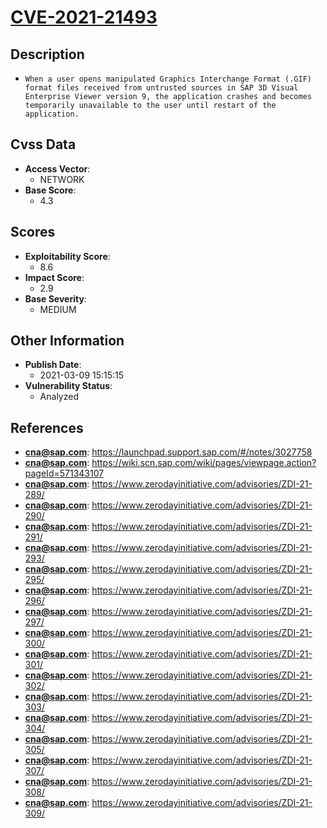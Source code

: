 
# [CVE-2021-21493](https://launchpad.support.sap.com/#/notes/3027758)

## Description

- `When a user opens manipulated Graphics Interchange Format (.GIF) format files received from untrusted sources in SAP 3D Visual Enterprise Viewer version 9, the application crashes and becomes temporarily unavailable to the user until restart of the application.`

## Cvss Data

- **Access Vector**:
  - NETWORK
- **Base Score**:
  - 4.3

## Scores

- **Exploitability Score**:
  - 8.6
- **Impact Score**:
  - 2.9
- **Base Severity**:
  - MEDIUM

## Other Information

- **Publish Date**:
  - 2021-03-09 15:15:15
- **Vulnerability Status**:
  - Analyzed

## References

- **cna@sap.com**: https://launchpad.support.sap.com/#/notes/3027758
- **cna@sap.com**: https://wiki.scn.sap.com/wiki/pages/viewpage.action?pageId=571343107
- **cna@sap.com**: https://www.zerodayinitiative.com/advisories/ZDI-21-289/
- **cna@sap.com**: https://www.zerodayinitiative.com/advisories/ZDI-21-290/
- **cna@sap.com**: https://www.zerodayinitiative.com/advisories/ZDI-21-291/
- **cna@sap.com**: https://www.zerodayinitiative.com/advisories/ZDI-21-293/
- **cna@sap.com**: https://www.zerodayinitiative.com/advisories/ZDI-21-295/
- **cna@sap.com**: https://www.zerodayinitiative.com/advisories/ZDI-21-296/
- **cna@sap.com**: https://www.zerodayinitiative.com/advisories/ZDI-21-297/
- **cna@sap.com**: https://www.zerodayinitiative.com/advisories/ZDI-21-300/
- **cna@sap.com**: https://www.zerodayinitiative.com/advisories/ZDI-21-301/
- **cna@sap.com**: https://www.zerodayinitiative.com/advisories/ZDI-21-302/
- **cna@sap.com**: https://www.zerodayinitiative.com/advisories/ZDI-21-303/
- **cna@sap.com**: https://www.zerodayinitiative.com/advisories/ZDI-21-304/
- **cna@sap.com**: https://www.zerodayinitiative.com/advisories/ZDI-21-305/
- **cna@sap.com**: https://www.zerodayinitiative.com/advisories/ZDI-21-307/
- **cna@sap.com**: https://www.zerodayinitiative.com/advisories/ZDI-21-308/
- **cna@sap.com**: https://www.zerodayinitiative.com/advisories/ZDI-21-309/
